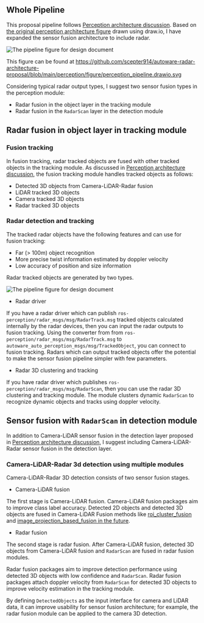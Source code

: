 ## Whole Pipeline

This proposal pipeline follows [Perception architecture discussion](https://github.com/autowarefoundation/autoware/discussions/3).
Based on [the original perception architecture figure](https://github.com/scepter914/autoware-radar-architecture-proposal/blob/main/perception/figure/perception_pipeline_original.drawio.svg) drawn using draw.io, I have expanded the sensor fusion architecture to include radar.

![The pipeline figure for design document](https://raw.githubusercontent.com/scepter914/autoware-radar-architecture-proposal/main/perception/figure/perception_pipeline.drawio.svg)

This figure can be found at <https://github.com/scepter914/autoware-radar-architecture-proposal/blob/main/perception/figure/perception_pipeline.drawio.svg>

Considering typical radar output types, I suggest two sensor fusion types in the perception module:

- Radar fusion in the object layer in the tracking module
- Radar fusion in the `RadarScan` layer in the detection module

## Radar fusion in object layer in tracking module

### Fusion tracking

In fusion tracking, radar tracked objects are fused with other tracked objects in the tracking module.
As discussed in [Perception architecture discussion](https://github.com/autowarefoundation/autoware/discussions/3), the fusion tracking module handles tracked objects as follows:

- Detected 3D objects from Camera-LiDAR-Radar fusion
- LiDAR tracked 3D objects
- Camera tracked 3D objects
- Radar tracked 3D objects

### Radar detection and tracking

The tracked radar objects have the following features and can use for fusion tracking:

- Far (> 100m) object recognition
- More precise twist information estimated by doppler velocity
- Low accuracy of position and size information

Radar tracked objects are generated by two types.

![The pipeline figure for design document](https://raw.githubusercontent.com/scepter914/autoware-radar-architecture-proposal/main/perception/figure/radar_detection_tracking.drawio.svg)

- Radar driver

If you have a radar driver which can publish `ros-perception/radar_msgs/msg/RadarTrack.msg` tracked objects calculated internally by the radar devices, then you can input the radar outputs to fusion tracking.
Using the converter from from `ros-perception/radar_msgs/msg/RadarTrack.msg` to `autoware_auto_perception_msgs/msg/TrackedObject`, you can connect to fusion tracking.
Radars which can output tracked objects offer the potential to make the sensor fusion pipeline simpler with few parameters.

- Radar 3D clustering and tracking

If you have radar driver which publishes `ros-perception/radar_msgs/msg/RadarScan`, then you can use the radar 3D clustering and tracking module.
The module clusters dynamic `RadarScan` to recognize dynamic objects and tracks using doppler velocity.

## Sensor fusion with `RadarScan` in detection module

In addition to Camera-LiDAR sensor fusion in the detection layer proposed in [Perception architecture discussion](https://github.com/autowarefoundation/autoware/discussions/3), I suggest including Camera-LiDAR-Radar sensor fusion in the detection layer.

### Camera-LiDAR-Radar 3d detection using multiple modules

Camera-LiDAR-Radar 3D detection consists of two sensor fusion stages.

- Camera-LiDAR fusion

The first stage is Camera-LiDAR fusion.
Camera-LiDAR fusion packages aim to improve class label accuracy.
Detected 2D objects and detected 3D objects are fused in Camera-LiDAR Fusion methods like [roi_cluster_fusion](https://github.com/autowarefoundation/autoware.universe/tree/main/perception/roi_cluster_fusion) and [image_projection_based_fusion in the future](https://github.com/autowarefoundation/autoware.universe/pull/548).

- Radar fusion

The second stage is radar fusion.
After Camera-LiDAR fusion, detected 3D objects from Camera-LiDAR fusion and  `RadarScan` are fused in radar fusion modules.

Radar fusion packages aim to improve detection performance using detected 3D objects with low confidence and `RadarScan`.
Radar fusion packages attach doppler velocity from `RadarScan` for detected 3D objects to improve velocity estimation in the tracking module.

By defining `DetectedObjects` as the input interface for camera and LiDAR data, it can improve usability for sensor fusion architecture; for example, the radar fusion module can be applied to the camera 3D detection.
